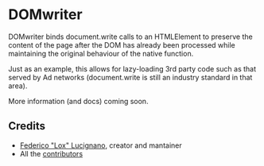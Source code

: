 DOMwriter
=========
DOMwriter binds document.write calls to an HTMLElement to preserve the content
of the page after the DOM has already been processed while maintaining the
original behaviour of the native function.

Just as an example, this allows for lazy-loading 3rd party code such as that served
by Ad networks (document.write is still an industry standard in that area).

More information (and docs) coming soon.

Credits
-------
*	[Federico "Lox" Lucignano](https://plus.google.com/117046182016070432246 "Google profile"), creator and mantainer
*	All the [contributors](http://github.com/federico-lox/DOMwriter/contributors "DOMwriter contributors at GitHub")
